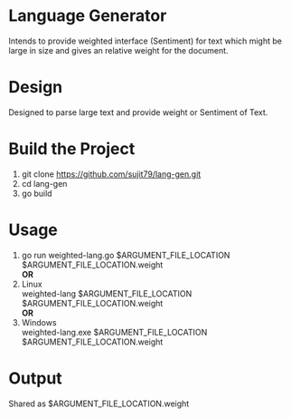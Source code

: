 # Language Generator
Intends to provide weighted interface (Sentiment) for text which might be large in size and gives an relative weight for the document.

# Design
Designed to parse large text and provide weight or Sentiment of Text.

# Build the Project
1. git clone https://github.com/sujit79/lang-gen.git <br/>
2. cd lang-gen <br/>
3. go build <br/>

# Usage
1. go run weighted-lang.go $ARGUMENT_FILE_LOCATION $ARGUMENT_FILE_LOCATION.weight <br/>
                         **OR** <br/>
2. Linux <br/>
      weighted-lang $ARGUMENT_FILE_LOCATION $ARGUMENT_FILE_LOCATION.weight <br/>
                         **OR** <br/>
3. Windows <br/>
      weighted-lang.exe $ARGUMENT_FILE_LOCATION $ARGUMENT_FILE_LOCATION.weight <br/>

# Output
Shared as $ARGUMENT_FILE_LOCATION.weight <br/>


